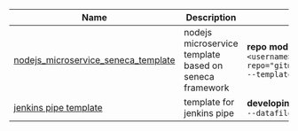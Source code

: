 |Name|Description|Command|
|---|---|---|
|[nodejs_microservice_seneca_template](https://github.com/cao5zy/nodejs_microservice_seneca_template) | nodejs microservice template based on seneca framework | **repo mode:** `codegen <url> --output=<output-path> --username=<username> --password=<password> --project=<project> --template-repo="git@github.com:cao5zy/nodejs_microservice_seneca_template.git" --template-tag=v0.0.2`|
|[jenkins pipe template](https://github.dxc.com/zcao2/jenkins_pipe_template) | template for jenkins pipe | **developing mode:** `codegen --output=<output-path> --template-path=./ --datafile=sample_data.json`| 

